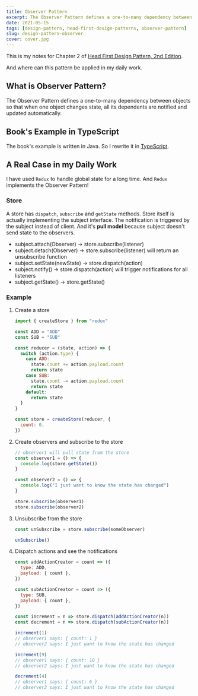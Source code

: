 ```yaml
---
title: Observer Pattern
excerpt: The Observer Pattern defines a one-to-many dependency between objects so that when one object changes state, all its dependents are notified and updated automatically.
date: 2021-05-15
tags: [design-pattern, head-first-design-patterns, observer-pattern]
slug: design-pattern-observer
cover: cover.jpg
---
```


This is my notes for Chapter 2 of [Head First Design Pattern, 2nd Edition](https://learning.oreilly.com/library/view/head-first-design/9781492077992/).

And where can this pattern be applied in my daily work.

## What is Observer Pattern?

The Observer Pattern defines a one-to-many dependency between objects so that when one object changes state, all its dependents are notified and updated automatically.

## Book's Example in TypeScript

The book's example is written in Java. So I rewrite it in [TypeScript](https://github.com/wtlin1228/typescript-head-first-design-patterns-2nd-edition/tree/main/02-weather-station).

## A Real Case in my Daily Work

I have used `Redux` to handle global state for a long time. And `Redux` implements the Observer Pattern!

### Store

A store has `dispatch`, `subscribe` and `getState` methods. Store itself is actually implementing the subject interface. The notification is triggered by the subject instead of client. And it's **pull model** because subject doesn't send state to the observers.

- subject.attach(Observer) -> store.subscribe(listener)
- subject.detach(Observer) -> store.subscribe(listener) will return an unsubscribe function
- subject.setState(newState) -> store.dispatch(action)
- subject.notify() -> store.dispatch(action) will trigger notifications for all listeners
- subject.getState() -> store.getState()

### Example

1. Create a store

   ```js
   import { createStore } from "redux"

   const ADD = "ADD"
   const SUB = "SUB"

   const reducer = (state, action) => {
     switch (action.type) {
       case ADD:
         state.count += action.payload.count
         return state
       case SUB:
         state.count -= action.payload.count
         return state
       default:
         return state
     }
   }

   const store = createStore(reducer, {
     count: 0,
   })
   ```

1. Create observers and subscribe to the store

   ```js
   // observer1 will pull state from the store
   const observer1 = () => {
     console.log(store.getState())
   }

   const observer2 = () => {
     console.log("I just want to know the state has changed")
   }

   store.subscribe(observer1)
   store.subscribe(observer2)
   ```

1. Unsubscribe from the store

   ```js
   const unSubscribe = store.subscribe(someObserver)

   unSubscribe()
   ```

1. Dispatch actions and see the notifications

   ```js
   const addActionCreator = count => ({
     type: ADD,
     payload: { count },
   })

   const subActionCreator = count => ({
     type: SUB,
     payload: { count },
   })

   const increment = n => store.dispatch(addActionCreator(n))
   const decrement = n => store.dispatch(subActionCreator(n))

   increment(1)
   // observer1 says: { count: 1 }
   // observer2 says: I just want to know the state has changed

   increment(9)
   // observer1 says: { count: 10 }
   // observer2 says: I just want to know the state has changed

   decrement(4)
   // observer1 says: { count: 6 }
   // observer2 says: I just want to know the state has changed
   ```
